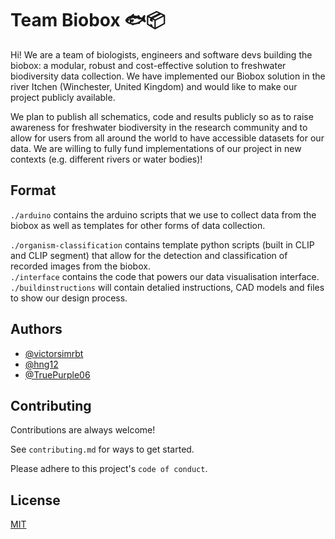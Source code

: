 
# Team Biobox 🐟📦

Hi! We are a team of biologists, engineers and software devs building the biobox: a modular, robust and cost-effective solution to freshwater biodiversity data collection. We have implemented our Biobox solution in the river Itchen (Winchester, United Kingdom) and would like to make our project publicly available.

We plan to publish all schematics, code and results publicly so as to raise awareness for freshwater biodiversity in the research community and to allow for users from all around
the world to have accessible datasets for our data. We are willing to fully fund implementations of our project in new contexts (e.g. different rivers or water bodies)!

## Format

```./arduino``` contains the arduino scripts that we use to collect data from the biobox as well as templates for other forms of data collection.  <br />

```./organism-classification``` contains template python scripts (built in CLIP and CLIP segment) that allow for the detection and classification of recorded images from the biobox.  <br />
```./interface``` contains the code that powers our data visualisation interface.  <br />
```./buildinstructions``` will contain detalied instructions, CAD models and files to show our design process.  <br />

## Authors

- [@victorsimrbt](https://www.github.com/victorsimrbt)
- [@hng12](https://www.github.com/hng12)
- [@TruePurple06](https://www.github.com/TruePurple06)


## Contributing

Contributions are always welcome!

See `contributing.md` for ways to get started.

Please adhere to this project's `code of conduct`.


## License

[MIT](https://choosealicense.com/licenses/mit/)



